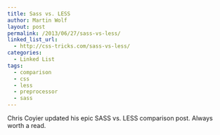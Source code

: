 ```yaml
---
title: Sass vs. LESS
author: Martin Wolf
layout: post
permalink: /2013/06/27/sass-vs-less/
linked_list_url:
  - http://css-tricks.com/sass-vs-less/
categories:
  - Linked List
tags:
  - comparison
  - css
  - less
  - preprocessor
  - sass
---
```

Chris Coyier updated his epic SASS vs. LESS comparison post. Always worth a read.
